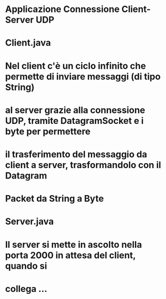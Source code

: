 # Applicazione Connessione Client-Server UDP

# Client.java
# Nel client c'è un ciclo infinito che permette di inviare messaggi (di tipo String)
# al server grazie alla connessione UDP, tramite DatagramSocket e i byte per permettere
# il trasferimento del messaggio da client a server, trasformandolo con il Datagram
# Packet da String a Byte

# Server.java
# Il server si mette in ascolto nella porta 2000 in attesa del client, quando si
# collega ... 
#
#